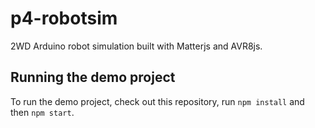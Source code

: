 # p4-robotsim

2WD Arduino robot simulation built with Matterjs and AVR8js. 

## Running the demo project

To run the demo project, check out this repository, run `npm install` and then `npm start`.


